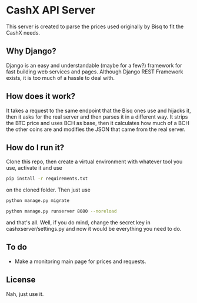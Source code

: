 # CashX API Server
This server is created to parse the prices used originally by Bisq to fit the CashX needs.

## Why Django?
Django is an easy and understandable (maybe for a few?) framework for fast building web services and pages. Although Django REST Framework exists, it is too much of a hassle to deal with.

## How does it work?
It takes a request to the same endpoint that the Bisq ones use and hijacks it, then it asks for the real server and then parses it in a different way.
It strips the BTC price and uses BCH as base, then it calculates how much of a BCH the other coins are and modifies the JSON that came from the real server.

## How do I run it?
Clone this repo, then create a virtual environment with whatever tool you use, activate it and use
```bash
pip install -r requirements.txt
```
on the cloned folder.
Then just use
```bash
python manage.py migrate
```
```bash
python manage.py runserver 8080 --noreload
```
and that's all.
Well, if you do mind, change the secret key in cashxserver/settings.py and now it would be everything you need to do.

## To do
* Make a monitoring main page for prices and requests.

## License
Nah, just use it.